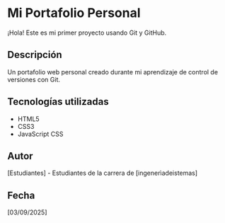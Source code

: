 # Mi Portafolio Personal

¡Hola! Este es mi primer proyecto usando Git y GitHub.

## Descripción
Un portafolio web personal creado durante mi aprendizaje de control de versiones con Git.

## Tecnologías utilizadas
- HTML5
- CSS3
- JavaScript
CSS

## Autor
[Estudiantes] - Estudiantes de la carrera de [ingenerìadeistemas]

## Fecha
[03/09/2025]
